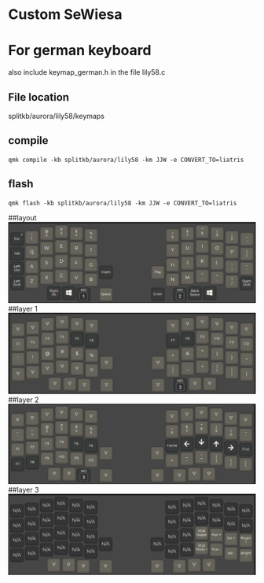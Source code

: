 # Custom SeWiesa
# For german keyboard 
also include keymap_german.h in the file lily58.c
## File location
splitkb/aurora/lily58/keymaps
## compile
````qmk bash 
qmk compile -kb splitkb/aurora/lily58 -km JJW -e CONVERT_TO=liatris
````
## flash
````qmk bash
qmk flash -kb splitkb/aurora/lily58 -km JJW -e CONVERT_TO=liatris
````

##layout
![img.png](imgs/layer0.png)
##layer 1
![img.png](imgs/layer1.png)
##layer 2
![img.png](imgs/layer2.png)
##layer 3
![img.png](imgs/layer3.png)